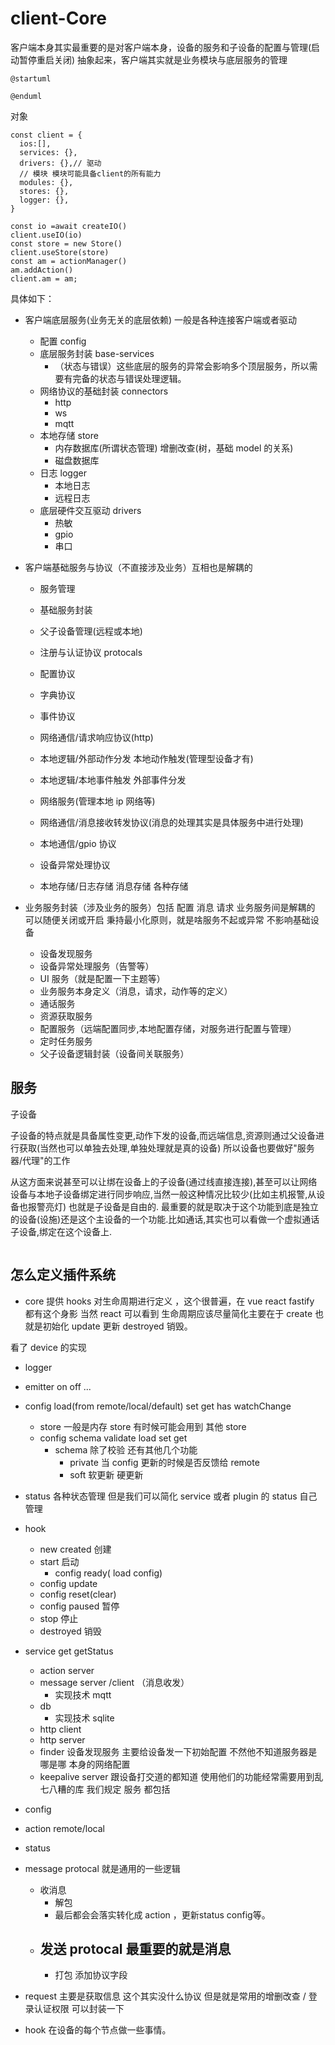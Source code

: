 # client-Core

客户端本身其实最重要的是对客户端本身，设备的服务和子设备的配置与管理(启动暂停重启关闭)
抽象起来，客户端其实就是业务模块与底层服务的管理

```plantuml
@startuml

@enduml
```

对象

```
const client = {
  ios:[],
  services: {},
  drivers: {},// 驱动
  // 模块 模块可能具备client的所有能力
  modules: {},
  stores: {},
  logger: {},
}

const io =await createIO()
client.useIO(io)
const store = new Store()
client.useStore(store)
const am = actionManager()
am.addAction()
client.am = am;

```

具体如下：

- 客户端底层服务(业务无关的底层依赖) 一般是各种连接客户端或者驱动

  - 配置 config
  - 底层服务封装 base-services
    - （状态与错误）这些底层的服务的异常会影响多个顶层服务，所以需要有完备的状态与错误处理逻辑。
  - 网络协议的基础封装 connectors
    - http
    - ws
    - mqtt
  - 本地存储 store
    - 内存数据库(所谓状态管理) 增删改查(树，基础 model 的关系)
    - 磁盘数据库
  - 日志 logger
    - 本地日志
    - 远程日志
  - 底层硬件交互驱动 drivers
    - 热敏
    - gpio
    - 串口

- 客户端基础服务与协议（不直接涉及业务）互相也是解耦的

  - 服务管理
  - 基础服务封装
  - 父子设备管理(远程或本地)

  - 注册与认证协议 protocals
  - 配置协议
  - 字典协议
  - 事件协议
  - 网络通信/请求响应协议(http)

  - 本地逻辑/外部动作分发 本地动作触发(管理型设备才有)
  - 本地逻辑/本地事件触发 外部事件分发
  - 网络服务(管理本地 ip 网络等)
  - 网络通信/消息接收转发协议(消息的处理其实是具体服务中进行处理)
  - 本地通信/gpio 协议
  - 设备异常处理协议
  - 本地存储/日志存储 消息存储 各种存储

- 业务服务封装（涉及业务的服务）包括 配置 消息 请求 业务服务间是解耦的 可以随便关闭或开启 秉持最小化原则，就是啥服务不起或异常 不影响基础设备
  - 设备发现服务
  - 设备异常处理服务（告警等）
  - UI 服务（就是配置一下主题等）
  - 业务服务本身定义（消息，请求，动作等的定义）
  - 通话服务
  - 资源获取服务
  - 配置服务（远端配置同步,本地配置存储，对服务进行配置与管理）
  - 定时任务服务
  - 父子设备逻辑封装（设备间关联服务）

## 服务

子设备

子设备的特点就是具备属性变更,动作下发的设备,而远端信息,资源则通过父设备进行获取(当然也可以单独去处理,单独处理就是真的设备)
所以设备也要做好"服务器/代理"的工作

从这方面来说甚至可以让绑在设备上的子设备(通过线直接连接),甚至可以让网络设备与本地子设备绑定进行同步响应,当然一般这种情况比较少(比如主机报警,从设备也报警亮灯)
也就是子设备是自由的.
最重要的就是取决于这个功能到底是独立的设备(设施)还是这个主设备的一个功能.比如通话,其实也可以看做一个虚拟通话子设备,绑定在这个设备上.

```

```

## 怎么定义插件系统

- core 提供 hooks 对生命周期进行定义 ，这个很普遍，在 vue react fastify 都有这个身影 当然 react 可以看到 生命周期应该尽量简化主要在于 create 也就是初始化 update 更新 destroyed 销毁。

看了 device 的实现

- logger
- emitter on off ...
- config load(from remote/local/default) set get has watchChange
  - store 一般是内存 store 有时候可能会用到 其他 store
  - config schema validate load set get
    - schema 除了校验 还有其他几个功能
      - private 当 config 更新的时候是否反馈给 remote
      - soft 软更新 硬更新
- status 各种状态管理 但是我们可以简化 service 或者 plugin 的 status 自己管理

- hook
  - new created 创建
  - start 启动 
    - config ready( load config)
  - config update
  - config reset(clear)
  - config paused 暂停
  - stop 停止
  - destroyed 销毁
- service get getStatus
  - action server
  - message server /client （消息收发）
    - 实现技术 mqtt
  - db
    - 实现技术 sqlite
  - http client
  - http server
  - finder  设备发现服务 主要给设备发一下初始配置 不然他不知道服务器是哪是哪 本身的网络配置
  - keepalive server
跟设备打交道的都知道 使用他们的功能经常需要用到乱七八糟的库
我们规定 服务
都包括

- config 
- action remote/local
- status
- message protocal 就是通用的一些逻辑 
  - 收消息
    - 解包 
    - 最后都会会落实转化成 action ，更新status config等。 
  - 发送 protocal 最重要的就是消息
    - 
    - 打包 添加协议字段
- request 主要是获取信息 这个其实没什么协议 但是就是常用的增删改查 / 登录认证权限 可以封装一下
- hook 在设备的每个节点做一些事情。
